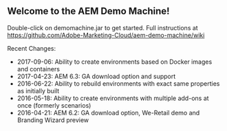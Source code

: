 Welcome to the AEM Demo Machine!
-----------------------------------------------------------------------
Double-click on demomachine.jar to get started.
Full instructions at https://github.com/Adobe-Marketing-Cloud/aem-demo-machine/wiki

Recent Changes:
- 2017-09-06: Ability to create environments based on Docker images and containers
- 2017-04-23: AEM 6.3: GA download option and support
- 2016-06-22: Ability to rebuild environments with exact same properties as initially built
- 2016-05-18: Ability to create environments with multiple add-ons at once (formerly scenarios)
- 2016-04-21: AEM 6.2: GA download option, We-Retail demo and Branding Wizard preview



